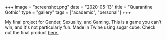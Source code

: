 +++
image = "screenshot.png"
date = "2020-05-13"
title = "Quarantine Gothic"
type = "gallery"
tags = ["academic", "personal"]
+++

My final project for Gender, Sexuality, and Gaming. This is a game you can't win, and it's not particularly fun. Made in Twine using sugar cube. Check out the final product [here.](/game_file.html) 